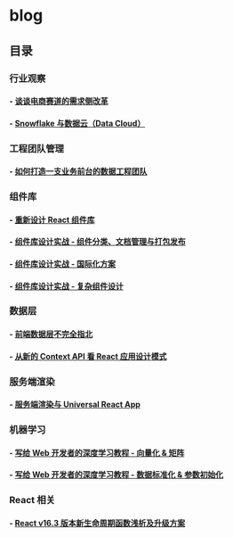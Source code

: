 # blog
## 目录

### 行业观察
#### - [谈谈电商赛道的需求侧改革](https://github.com/AlanWei/blog/issues/13)
#### - [Snowflake 与数据云（Data Cloud）](https://github.com/AlanWei/blog/issues/11)

### 工程团队管理
#### - [如何打造一支业务前台的数据工程团队](https://github.com/AlanWei/blog/issues/12)
### 组件库
#### - [重新设计 React 组件库](https://github.com/AlanWei/blog/issues/1)
#### - [组件库设计实战 - 组件分类、文档管理与打包发布](https://github.com/AlanWei/blog/issues/2)
#### - [组件库设计实战 - 国际化方案](https://github.com/AlanWei/blog/issues/3)
#### - [组件库设计实战 - 复杂组件设计](https://github.com/AlanWei/blog/issues/4)
### 数据层
#### - [前端数据层不完全指北](https://github.com/AlanWei/blog/issues/5)
#### - [从新的 Context API 看 React 应用设计模式](https://github.com/AlanWei/blog/issues/9)
### 服务端渲染
#### - [服务端渲染与 Universal React App](https://github.com/AlanWei/blog/issues/6)
### 机器学习
#### - [写给 Web 开发者的深度学习教程 - 向量化 & 矩阵](https://github.com/AlanWei/blog/issues/7)
#### - [写给 Web 开发者的深度学习教程 - 数据标准化 & 参数初始化](https://github.com/AlanWei/blog/issues/8)
### React 相关
#### - [React v16.3 版本新生命周期函数浅析及升级方案](https://github.com/AlanWei/blog/issues/10)
